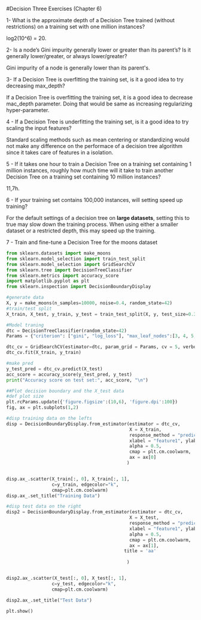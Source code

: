 #Decision Three Exercises (Chapter 6)

1- What is the approximate depth of a Decision Tree trained (without restrictions) on a training set with one million instances?

log2(10^6) = 20.

2- Is a node’s Gini impurity generally lower or greater than its parent’s? Is it generally lower/greater, or always lower/greater?

Gini impurity of a node is generally lower than its parent's.

3- If a Decision Tree is overfitting the training set, is it a good idea to try decreasing max_depth?

If a Decision Tree is overfitting the training set, it is a good idea to decrease mac_depth parameter. Doing that would be same as increasing regularizing hyper-parameter.

4 - If a Decision Tree is underfitting the training set, is it a good idea to try scaling the input features?

Standard scaling methods such as mean centering or standardizing would not make any difference on the performace of a decision tree algorithm since it takes care of
features in a isolation.

5 - If it takes one hour to train a Decision Tree on a training set containing 1 million instances, roughly how much time will it take to train another Decision Tree 
on a training set containing 10 million instances?

11,7h.

6 - If your training set contains 100,000 instances, will setting speed up training?

For the default settings of a decision tree on **large datasets**, setting this to true may slow down the training process. 
When using either a smaller dataset or a restricted depth, this may speed up the training.

7 - Train and fine-tune a Decision Tree for the moons dataset

```Python
from sklearn.datasets import make_moons
from sklearn.model_selection import train_test_split
from sklearn.model_selection import GridSearchCV
from sklearn.tree import DecisionTreeClassifier
from sklearn.metrics import accuracy_score
import matplotlib.pyplot as plt
from sklearn.inspection import DecisionBoundaryDisplay

#generate data
X, y = make_moons(n_samples=10000, noise=0.4, random_state=42)
#train/test split
X_train, X_test, y_train, y_test = train_test_split(X, y, test_size=0.33, random_state=42)

#Model traning
dtc = DecisionTreeClassifier(random_state=42)
Params = {"criterion": ["gini", "log_loss"], "max_leaf_nodes":[3, 4, 5, 6, 7]}

dtc_cv = GridSearchCV(estimator=dtc, param_grid = Params, cv = 5, verbose = 0)
dtc_cv.fit(X_train, y_train)

#make pred
y_test_pred = dtc_cv.predict(X_test)
acc_score = accuracy_score(y_test_pred, y_test)
print("Accuracy score on test set:", acc_score, "\n")

##Plot decision boundary and the X_test data
#def plot size
plt.rcParams.update({'figure.figsize':(10,6), 'figure.dpi':100})
fig, ax = plt.subplots(1,2)

#disp training data on the lefts
disp = DecisionBoundaryDisplay.from_estimator(estimator = dtc_cv, 
                                              X = X_train, 
                                              response_method = "predict",
                                              xlabel = "feature1", ylabel = "feature2",
                                              alpha = 0.5, 
                                              cmap = plt.cm.coolwarm,
                                              ax = ax[0]
                                             )


disp.ax_.scatter(X_train[:, 0], X_train[:, 1], 
                 c=y_train, edgecolor="k",
                 cmap=plt.cm.coolwarm)
disp.ax_.set_title("Training Data")

#disp test data on the right
disp2 = DecisionBoundaryDisplay.from_estimator(estimator = dtc_cv, 
                                              X = X_test, 
                                              response_method = "predict",
                                              xlabel = "feature1", ylabel = "feature2",
                                              alpha = 0.5, 
                                              cmap = plt.cm.coolwarm,
                                              ax = ax[1],
                                            title = 'aa'
                                            
                                             )


disp2.ax_.scatter(X_test[:, 0], X_test[:, 1], 
                 c=y_test, edgecolor="k",
                 cmap=plt.cm.coolwarm)

disp2.ax_.set_title("Test Data")

plt.show()
```


